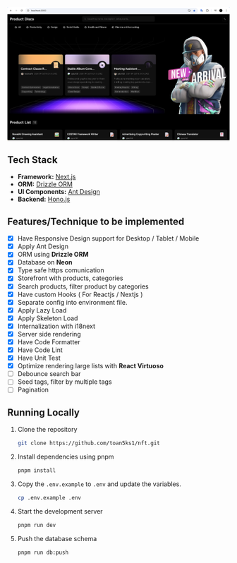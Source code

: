 ![Product disco](./public/screenshots/product-disco.png)

## Tech Stack

- **Framework:** [Next.js](https://nextjs.org)
- **ORM:** [Drizzle ORM](https://orm.drizzle.team)
- **UI Components:** [Ant Design](https://ant.design/)
- **Backend:** [Hono.js](https://hono.dev/)

## Features/Technique to be implemented

- [x] Have Responsive Design support for Desktop / Tablet / Mobile
- [x] Apply Ant Design
- [x] ORM using **Drizzle ORM**
- [x] Database on **Neon**
- [x] Type safe https comunication
- [x] Storefront with products, categories
- [x] Search products, filter product by categories
- [x] Have custom Hooks ( For Reactjs / Nextjs )
- [x] Separate config into environment file.
- [x] Apply Lazy Load
- [x] Apply Skeleton Load
- [x] Internalization with i18next
- [x] Server side rendering
- [x] Have Code Formatter
- [x] Have Code Lint
- [x] Have Unit Test
- [x] Optimize rendering large lists with **React Virtuoso**
- [ ] Debounce search bar
- [ ] Seed tags, filter by multiple tags
- [ ] Pagination

## Running Locally

1. Clone the repository

   ```bash
   git clone https://github.com/toan5ks1/nft.git
   ```

2. Install dependencies using pnpm

   ```bash
   pnpm install
   ```

3. Copy the `.env.example` to `.env` and update the variables.

   ```bash
   cp .env.example .env
   ```

4. Start the development server

   ```bash
   pnpm run dev
   ```

5. Push the database schema

   ```bash
   pnpm run db:push
   ```

